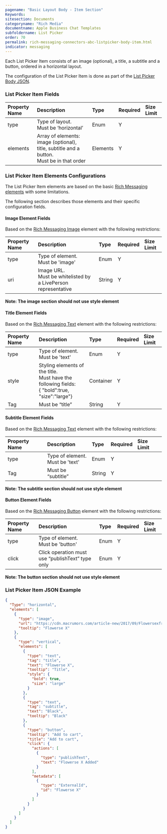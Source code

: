 ```yaml
---
pagename: "Basic Layout Body - Item Section"
Keywords:
sitesection: Documents
categoryname: "Rich Media"
documentname: Apple Business Chat Templates
subfoldername: List Picker
order: 70
permalink: rich-messaging-connectors-abc-listpicker-body-item.html
indicator: messaging
---
```


Each List Picker Item consists of an image (optional), a title, a subtitle and a button, ordered in a horizontal layout.

The configuration of the List Picker Item is done as part of the [List Picker Body JSON](rich-messaging-connectors-abc-listpicker-body.html).

### List Picker Item Fields

| Property Name | Description | Type | Required | Size Limit |
| :--- | :--- | :--- | :--- | :--- |
| type | Type of layout. <br/> Must be ‘horizontal’ | Enum | Y |  |
| elements | Array of elements: image (optional), title, subtitle and a button. <br/> Must be in that order | Elements | Y |  |


### List Picker Item Elements Configurations

The List Picker Item elements are based on the basic [Rich Messaging elements](rich-messaging-getting-started.html) with some limitations.

The following section describes those elements and their specific configuration fields.

#### Image Element Fields

Based on the [Rich Messaging Image](rich-messaging-basic-elements-image.html) element with the following restrictions:

| Property Name | Description | Type | Required | Size Limit |
| :--- | :--- | :--- | :--- | :--- |
| type | Type of element. <br/> Must be 'image' | Enum | Y |  |
| uri | Image URL. <br/> Must be whitelisted by a LivePerson representative | String | Y |  |

**Note: The image section should not use style element**

#### Title Element Fields

Based on the [Rich Messaging Text](rich-messaging-basic-elements-text.html) element with the following restrictions:

| Property Name | Description | Type | Required | Size Limit |
| :--- | :--- | :--- | :--- | :--- |
| type | Type of element. <br/> Must be 'text' | Enum | Y |  |
| style | Styling elements of the title. </br>Must have the following fields:<br/>{ "bold":true,<br/>			"size":"large"}  | Container | Y |  |
| Tag | Must be “title” | String | Y |  |

#### Subtitle Element Fields

Based on the [Rich Messaging Text](rich-messaging-basic-elements-text.html) element with the following restrictions:

| Property Name | Description | Type | Required | Size Limit |
| :--- | :--- | :--- | :--- | :--- |
| type | Type of element. <br/> Must be 'text' | Enum | Y |  |
| Tag | Must be “subtitle” | String | Y |  |

**Note: The subtitle section should not use style element**

#### Button Element Fields

Based on the [Rich Messaging Button](rich-messaging-basic-elements-button.html) element with the following restrictions:

| Property Name | Description | Type | Required | Size Limit |
| :--- | :--- | :--- | :--- | :--- |
| type | Type of element. <br/> Must be 'button' | Enum | Y |  |
| click | Click operation must use “publishText” type only  | Enum | Y |  |

**Note: The button section should not use style element**


### List Picker Item JSON Example

```json
{
  "Type": "horizontal",
  "elements": [
    {
      "type": "image",
      "url": "https://cdn.macrumors.com/article-new/2017/09/Flowersexfrontback-800x573.jpg",
      "tooltip": "Flowerse X"
    },
    {
      "type": "vertical",
      "elements": [
        {
          "type": "text",
          "tag": "title",
          "text": "Flowerse X",
          "tooltip": "Title",
          "style": {
            "bold": true,
            "size": "large"
          }
        },
        {
          "type": "text",
          "tag": "subtitle",
          "text": "Black",
          "tooltip": "Black"
        },
        {
          "type": "button",
          "tooltip": "Add to cart",
          "title": "Add to cart",
          "click": {
            "actions": [
              {
                "type": "publishText",
                "text": "Flowerse X Added"
              }
            ],
            "metadata": [
              {
                "type": "ExternalId",
                "id": "Flowerse X"
              }
            ]
          }
        }
      ]
    }
  ]
}
```
